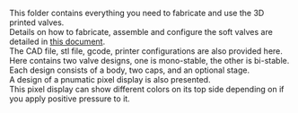 This folder contains everything you need to fabricate and use the 3D printed valves. \
Details on how to fabricate, assemble and configure the soft valves are detailed in [this document](https://github.com/roboticmaterialsgroup/3D-printed-valve/blob/master/fabrication/Bi-stable_Valve_Fabrication_Instructions.pdf). \
The CAD file, stl file, gcode, printer configurations are also provided here. \
Here contains two valve designs, one is mono-stable, the other is bi-stable. \
Each design consists of a body, two caps, and an optional stage. \
A design of a pnumatic pixel display is also presented. \
This pixel display can show different colors on its top side depending on if you apply positive pressure to it.